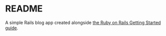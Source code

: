 # README

A simple Rails blog app created alongside [the Ruby on Rails Getting Started guide](https://guides.rubyonrails.org/getting_started.html).
